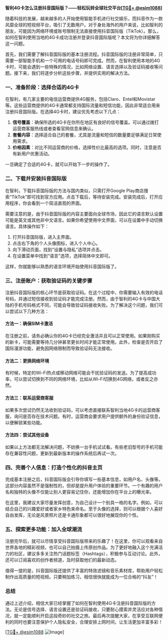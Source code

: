 **智利4G卡怎么注册抖音国际版？——轻松玩转全球社交平台[[TG💪+ @esim1088](https://t.me/s/esim1088)]**

随着科技的发展，越来越多的人开始使用智能手机进行社交娱乐，而抖音作为一款风靡全球的短视频平台，吸引了无数用户。对于身处海外的用户来说，比如智利的朋友，可能因为网络环境或账号限制无法直接使用抖音国际版（TikTok）。那么，如何在智利使用当地的4G卡成功注册并登录抖音国际版呢？本文将为你详细解答这一问题。

首先，我们需要了解抖音国际版的基本注册流程。抖音国际版的注册非常简单，只需要一部智能手机和一个可用的电话号码即可完成。然而，在智利使用本地的4G卡时，可能会遇到一些特殊的情况，比如网络设置、语言选择以及验证码接收等问题。接下来，我们将逐步分析这些步骤，并提供实用的解决方法。

### 一、准备阶段：选择合适的4G卡

在智利，有几家主要的电信运营商提供4G服务，包括Claro、Entel和Movistar等。这些运营商提供的4G卡通常都支持国际流量和短信功能，因此非常适合用来注册抖音国际版。在选择4G卡时，建议优先考虑以下几点：

1. **信号覆盖**：确保所选的4G卡在你所在地区有良好的信号覆盖。可以通过拨打运营商客服热线或者查看官网信息来确认。
2. **套餐内容**：选择适合自己的套餐，尤其是流量和短信的数量要足够满足日常使用需求。
3. **价格因素**：对比不同运营商的价格，选择性价比最高的选项。同时，注意是否有新用户优惠活动。

一旦确定了合适的4G卡，就可以开始下一步的操作了。

### 二、下载并安装抖音国际版

在智利，下载抖音国际版的方法与国内类似，只需打开Google Play商店搜索“TikTok”即可找到官方应用。点击下载后，等待安装完成。安装完成后，打开应用程序，你会看到一个简洁直观的界面。

需要注意的是，由于抖音国际版的内容主要面向全球市场，因此它的语言默认设置可能是英文或其他非中文语言。如果你希望使用中文界面，可以在设置中手动切换语言。具体操作如下：

1. 打开抖音国际版，进入主界面。
2. 点击右下角的个人头像图标，进入个人中心。
3. 向下滑动页面，找到“设置与隐私”选项并点击。
4. 在设置菜单中找到“语言”选项，选择简体中文即可。

这样，你就能够以熟悉的语言环境开始使用抖音国际版了。

### 三、注册账户：获取验证码的关键步骤

注册抖音国际版的核心环节是获取验证码。在这个过程中，你需要输入有效的电话号码，并通过短信接收到验证码才能完成注册。然而，由于智利的4G卡与中国大陆的手机号码格式不同，可能会导致验证码接收失败。为了解决这个问题，我们可以尝试以下几种方法：

#### 方法一：确保SIM卡激活

在注册之前，请务必确认你的4G卡已经完全激活并且可以正常使用。如果刚购买的新卡，可能需要等待几分钟甚至更长时间才能正常使用。此外，检查是否开启了国际漫游功能，避免因网络限制而导致验证码无法接收。

#### 方法二：更换网络环境

有时候，特定的Wi-Fi热点或移动网络可能会干扰验证码的发送。为了提高成功率，可以尝试切换到不同的网络环境，比如从Wi-Fi切换到4G网络，或者反之亦然。

#### 方法三：联系运营商客服

如果多次尝试仍然无法收到验证码，可以考虑直接联系智利当地4G卡的运营商客服，询问是否存在技术问题。有时，运营商会要求用户提供额外的身份验证信息，以便解锁某些功能。

#### 方法四：尝试其他设备

如果以上方法都无法解决问题，不妨换一台手机试试看。有些老旧型号的手机可能存在兼容性问题，更新到最新版本的操作系统后再试一次。

### 四、完善个人信息：打造个性化的抖音主页

完成基本注册之后，抖音国际版会引导你填写一些基本信息，如用户名、头像等。这部分内容虽然不是强制性的，但却是提升用户体验的重要环节。一个有趣的用户名和独特的头像不仅能让别人更容易记住你，还能增加你在平台上的曝光率。

在这里，我建议大家尽量发挥创意，为自己设计一个别具一格的名字。例如，可以结合自己的兴趣爱好或者家乡特色来命名。至于头像的选择，则可以根据个人喜好自由发挥，无论是风景照片还是卡通形象都可以很好地展现你的个性。

### 五、探索更多功能：加入全球潮流

注册完毕后，就可以尽情享受抖音国际版带来的乐趣了！在这里，你可以观看来自世界各地的精彩视频，也可以自己拍摄上传原创作品。为了更好地融入这个充满活力的社区，建议多多关注热门话题标签（Hashtags），积极参与互动讨论。此外，还可以订阅喜欢的创作者频道，及时获取他们的最新动态。

值得一提的是，抖音国际版还提供了丰富的特效滤镜和音乐素材库，帮助用户轻松制作出高质量的短视频。只要稍加练习，相信很快就能成为一位合格的“抖友”！

### 总结

通过上述介绍，相信大家已经掌握了如何在智利使用4G卡注册抖音国际版的方法。无论是信号选择、语言设置还是验证码接收，只要耐心摸索并灵活应对各种情况，就一定能顺利开启这段奇妙的社交之旅。最后再次提醒大家，在享受互联网便利的同时也要注意保护个人隐私安全，合理安排上网时间，让生活更加丰富多彩！

[[TG💪+ @esim1088](https://t.me/s/esim1088) ![Image](https://i.postimg.cc/4NQfJmqS/Snipaste-2025-05-13-00-14-12.png)]
